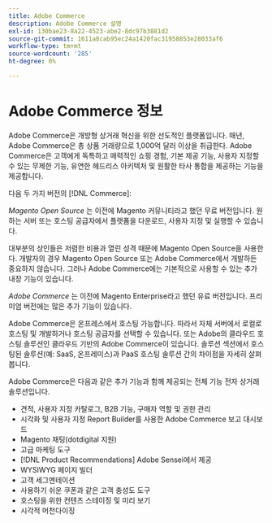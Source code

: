 ```yaml
---
title: Adobe Commerce
description: Adobe Commerce 설명
exl-id: 130bae23-8a22-4523-abe2-8dc97b3881d2
source-git-commit: 1611a8cab95ec24a1420fac31958853e28033af6
workflow-type: tm+mt
source-wordcount: '285'
ht-degree: 0%

---
```


# Adobe Commerce 정보

Adobe Commerce은 개방형 상거래 혁신을 위한 선도적인 플랫폼입니다. 매년, Adobe Commerce은 총 상품 거래량으로 1,000억 달러 이상을 취급한다. Adobe Commerce은 고객에게 독특하고 매력적인 쇼핑 경험, 기본 제공 기능, 사용자 지정할 수 있는 무제한 기능, 유연한 헤드리스 아키텍처 및 원활한 타사 통합을 제공하는 기능을 제공합니다.

다음 두 가지 버전의 [!DNL Commerce]:

_Magento Open Source_ 는 이전에 Magento 커뮤니티라고 했던 무료 버전입니다. 원하는 서버 또는 호스팅 공급자에서 플랫폼을 다운로드, 사용자 지정 및 실행할 수 있습니다.

대부분의 상인들은 저렴한 비용과 열린 성격 때문에 Magento Open Source을 사용한다. 개발자의 경우 Magento Open Source 또는 Adobe Commerce에서 개발하든 중요하지 않습니다. 그러나 Adobe Commerce에는 기본적으로 사용할 수 있는 추가 내장 기능이 있습니다.

_Adobe Commerce_ 는 이전에 Magento Enterprise라고 했던 유료 버전입니다. 프리미엄 버전에는 많은 추가 기능이 있습니다.

Adobe Commerce은 온프레스에서 호스팅 가능합니다. 따라서 자체 서버에서 로컬로 호스팅 및 개발하거나 호스팅 공급자를 선택할 수 있습니다. 또는 Adobe의 클라우드 호스팅 솔루션인 클라우드 기반의 Adobe Commerce이 있습니다. 솔루션 섹션에서 호스팅된 솔루션(예: SaaS, 온프레미스)과 PaaS 호스팅 솔루션 간의 차이점을 자세히 살펴봅니다.

Adobe Commerce은 다음과 같은 추가 기능과 함께 제공되는 전체 기능 전자 상거래 솔루션입니다.

- 견적, 사용자 지정 카탈로그, B2B 기능, 구매자 역할 및 권한 관리
- 시각화 및 사용자 지정 Report Builder를 사용한 Adobe Commerce 보고 대시보드
- Magento 채팅(dotdigital 지원)
- 고급 마케팅 도구
- [!DNL Product Recommendations] Adobe Sensei에서 제공
- WYSIWYG 페이지 빌더
- 고객 세그멘테이션
- 사용하기 쉬운 쿠폰과 같은 고객 충성도 도구
- 호스팅을 위한 컨텐츠 스테이징 및 미리 보기
- 시각적 머천다이징
